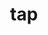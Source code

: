 ---
git: https://github.com/tapjs/node-tap
logohandle: node-tap
sort: tap
title: tap
website: https://node-tap.org/
---
